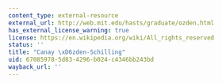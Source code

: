 ```yaml
---
content_type: external-resource
external_url: http://web.mit.edu/hasts/graduate/ozden.html
has_external_license_warning: true
license: https://en.wikipedia.org/wiki/All_rights_reserved
status: ''
title: "Canay \xD6zden-Schilling"
uid: 67085978-5d83-4296-b024-c4346bb243bd
wayback_url: ''
---
```

